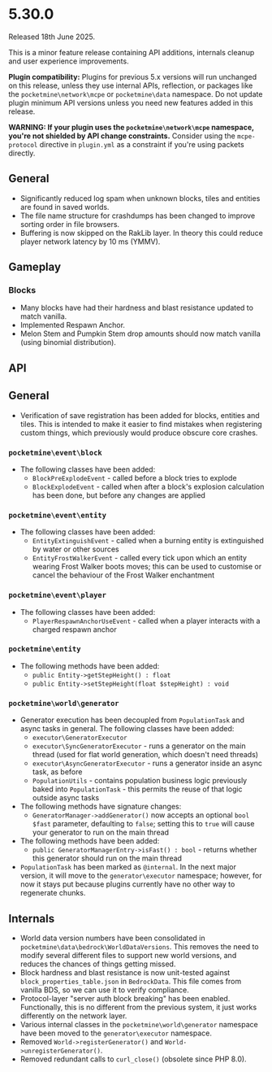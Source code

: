 # 5.30.0
Released 18th June 2025.

This is a minor feature release containing API additions, internals cleanup and user experience improvements.

**Plugin compatibility:** Plugins for previous 5.x versions will run unchanged on this release, unless they use internal APIs, reflection, or packages like the `pocketmine\network\mcpe` or `pocketmine\data` namespace.
Do not update plugin minimum API versions unless you need new features added in this release.

**WARNING: If your plugin uses the `pocketmine\network\mcpe` namespace, you're not shielded by API change constraints.**
Consider using the `mcpe-protocol` directive in `plugin.yml` as a constraint if you're using packets directly.

## General
- Significantly reduced log spam when unknown blocks, tiles and entities are found in saved worlds.
- The file name structure for crashdumps has been changed to improve sorting order in file browsers.
- Buffering is now skipped on the RakLib layer. In theory this could reduce player network latency by 10 ms (YMMV).

## Gameplay
### Blocks
- Many blocks have had their hardness and blast resistance updated to match vanilla.
- Implemented Respawn Anchor.
- Melon Stem and Pumpkin Stem drop amounts should now match vanilla (using binomial distribution).

## API
## General
- Verification of save registration has been added for blocks, entities and tiles. This is intended to make it easier to find mistakes when registering custom things, which previously would produce obscure core crashes.

### `pocketmine\event\block`
- The following classes have been added:
  - `BlockPreExplodeEvent` - called before a block tries to explode
  - `BlockExplodeEvent` - called when after a block's explosion calculation has been done, but before any changes are applied

### `pocketmine\event\entity`
- The following classes have been added:
  - `EntityExtinguishEvent` - called when a burning entity is extinguished by water or other sources
  - `EntityFrostWalkerEvent` - called every tick upon which an entity wearing Frost Walker boots moves; this can be used to customise or cancel the behaviour of the Frost Walker enchantment

### `pocketmine\event\player`
- The following classes have been added:
  - `PlayerRespawnAnchorUseEvent` - called when a player interacts with a charged respawn anchor

### `pocketmine\entity`
- The following methods have been added:
  - `public Entity->getStepHeight() : float`
  - `public Entity->setStepHeight(float $stepHeight) : void`

### `pocketmine\world\generator`
- Generator execution has been decoupled from `PopulationTask` and async tasks in general. The following classes have been added:
  - `executor\GeneratorExecutor`
  - `executor\SyncGeneratorExecutor` - runs a generator on the main thread (used for flat world generation, which doesn't need threads)
  - `executor\AsyncGeneratorExecutor` - runs a generator inside an async task, as before
  - `PopulationUtils` - contains population business logic previously baked into `PopulationTask` - this permits the reuse of that logic outside async tasks
- The following methods have signature changes:
  - `GeneratorManager->addGenerator()` now accepts an optional `bool $fast` parameter, defaulting to `false`; setting this to `true` will cause your generator to run on the main thread
- The following methods have been added:
  - `public GeneratorManagerEntry->isFast() : bool` - returns whether this generator should run on the main thread
- `PopulationTask` has been marked as `@internal`. In the next major version, it will move to the `generator\executor` namespace; however, for now it stays put because plugins currently have no other way to regenerate chunks.

## Internals
- World data version numbers have been consolidated in `pocketmine\data\bedrock\WorldDataVersions`. This removes the need to modify several different files to support new world versions, and reduces the chances of things getting missed.
- Block hardness and blast resistance is now unit-tested against `block_properties_table.json` in `BedrockData`. This file comes from vanilla BDS, so we can use it to verify compliance.
- Protocol-layer "server auth block breaking" has been enabled. Functionally, this is no different from the previous system, it just works differently on the network layer.
- Various internal classes in the `pocketmine\world\generator` namespace have been moved to the `generator\executor` namespace.
- Removed `World->registerGenerator()` and `World->unregisterGenerator()`.
- Removed redundant calls to `curl_close()` (obsolete since PHP 8.0).
